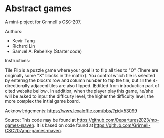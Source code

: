 # Abstract games

A mini-project for Grinnell's CSC-207.

Authors:

* Kevin Tang
* Richard Lin
* Samuel A. Rebelsky (Starter code)

Instructions:

Tile Flip is a puzzle game where your goal is to flip all tiles to "O" (There are originally some "X" blocks in the matrix). You control which tile is selected by entering the block's row and column number to flip the tile, but all the 4-directionally adjacent tiles are also flipped. (Editted from introduction part of cited website bellow). In addition, when the player play this game, he/she will be asked to input the difficulty level, the higher the difficulty level, the more complex the initial game board.

Acknowledgements:
https://www.lexaloffle.com/bbs/?pid=53099

Source:
This code may be found at <https://github.com/Departures2023/mp-games-maven>. It is based on code found at <https://github.com/Grinnell-CSC207/mp-games-maven>.
